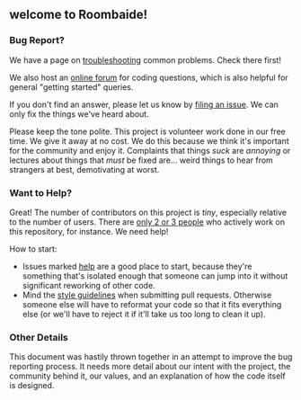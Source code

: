 ## welcome to Roombaide!

### Bug Report?

We have a page on [troubleshooting](https://github.com/roombaide/roombaide/wiki/Troubleshooting) common problems. Check there first!

We also host an [online forum](https://forum.processing.org) for coding questions, which is also helpful for general "getting started" queries.

If you don't find an answer, please let us know by [filing an issue](https://github.com/roombaide/roombaide/issues). We can only fix the things we've heard about.

Please keep the tone polite. This project is volunteer work done in our free time. We give it away at no cost. We do this because we think it's important for the community and enjoy it. Complaints that things *suck* are *annoying* or lectures about things that *must* be fixed are... weird things to hear from strangers at best, demotivating at worst. 

### Want to Help?

Great! The number of contributors on this project is *tiny*, especially relative to the number of users. There are [only 2 or 3 people](https://github.com/roombaide/roombaide/graphs/contributors) who actively work on this repository, for instance. We need help!

How to start:

* Issues marked [help](https://github.com/roombaide/roombaide/issues?q=is%3Aissue+is%3Aopen+label%3Ahelp) are a good place to start, because they're something that's isolated enough that someone can jump into it without significant reworking of other code.
* Mind the [style guidelines](https://github.com/roombaide/roombaide/wiki/Style-Guidelines) when submitting pull requests. Otherwise someone else will have to reformat your code so that it fits everything else (or we'll have to reject it if it'll take us too long to clean it up).

### Other Details

This document was hastily thrown together in an attempt to improve the bug reporting process. It needs more detail about our intent with the project, the community behind it, our values, and an explanation of how the code itself is designed. 